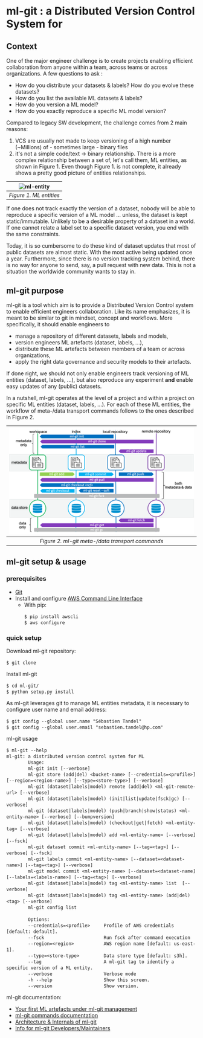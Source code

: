 # ml-git : a Distributed Version Control System for  #

## Context ##

One of the major  engineer challenge is to create projects enabling efficient collaboration from anyone within a team, across teams or across organizations.
A few questions to ask :
* How do you distribute your datasets & labels? How do you evolve these datasets?
* How do you list the available ML datasets & labels?
* How do you version a ML model?
* How do you exactly reproduce a specific ML model version?

Compared to legacy SW development, the challenge comes from 2 main reasons:
1. VCS are usually not made to keep versioning of a high number (~Millions) of - sometimes large - binary files
2. it's not a simple code/text -> binary relationship. There is a more complex relationship between a set of, let's call them, ML entities, as shown in Figure 1. Even though Figure 1. is not complete, it already shows a pretty good picture of  entities relationships.

| <img src="/blob/master/docs/ML%20entities.png?raw=true" height=142 width=390 alt="ml-entity"> |
|:--:|
| *Figure 1. ML entities* |

If one does not track exactly the version of a dataset, nobody will be able to reproduce a specific version of a ML model ... unless, the dataset is kept static/immutable. Unlikely to be a desirable property of a dataset in a  world.
If one cannot relate a label set to a specific dataset version, you end with the same constraints.

Today, it is so cumbersome to do these kind of dataset updates that most of public datasets are almost static. With the most active being updated once a year. Furthermore, since there is no version tracking system behind, there is no way for anyone to send, say, a pull request with new data. This is not a situation the worldwide  community wants to stay in.

## ml-git purpose ##

ml-git is a tool which aim is to provide a Distributed Version Control system to enable efficient  engineers collaboration. Like its name emphasizes, it is meant to be similar to git in mindset, concept and workflows.
More specifically, it should enable  engineers to
* manage a repository of different datasets, labels and models,
* version  engineers ML artefacts (dataset, labels, ...),
* distribute these ML artefacts between members of a team or across organizations,
* apply the right data governance and security models to their artefacts.

If done right, we should not only enable  engineers track versioning of ML entities (dataset, labels, ...), but also reproduce any experiment **and** enable easy updates of any (public) datasets.

In a nutshell, ml-git operates at the level of a project and within a project on specific ML entities (dataset, labels, ...).
For each of these ML entities, the workflow of meta-/data transport commands follows to the ones described in Figure 2.

| ![ml-git meta-data transport commands](docs/ml-git_meta_data_transport_commands.png) |
|:--:|
| *Figure 2. ml-git meta-/data transport commands* |

## ml-git setup & usage ##


### prerequisites ###
- [Git](https://git-scm.com/book/en/v2/Getting-Started-Installing-Git)
-  Install and configure [AWS Command Line Interface](https://aws.amazon.com/pt/cli/)
    - With pip:  
      ```
      $ pip install awscli
      $ aws configure
      ```

### quick setup ###

Download ml-git repository:
```
$ git clone 
```

Install ml-git
```
$ cd ml-git/
$ python setup.py install
```

As ml-git leverages git to manage ML entities metadata, it is necessary to configure user name and email address:
```
$ git config --global user.name "Sébastien Tandel"
$ git config --global user.email "sebastien.tandel@hp.com"
```

ml-git usage
```
$ ml-git --help
ml-git: a distributed version control system for ML
        Usage:
        ml-git init [--verbose]
        ml-git store (add|del) <bucket-name> [--credentials=<profile>] [--region=<region-name>] [--type=<store-type>] [--verbose]
        ml-git (dataset|labels|model) remote (add|del) <ml-git-remote-url> [--verbose]
        ml-git (dataset|labels|model) (init|list|update|fsck|gc) [--verbose]
        ml-git (dataset|labels|model) (push|branch|show|status) <ml-entity-name> [--verbose] [--bumpversion]
        ml-git (dataset|labels|model) (checkout|get|fetch) <ml-entity-tag> [--verbose]
        ml-git (dataset|labels|model) add <ml-entity-name> [--verbose] [--fsck]
        ml-git dataset commit <ml-entity-name> [--tag=<tag>] [--verbose] [--fsck]
        ml-git labels commit <ml-entity-name> [--dataset=<dataset-name>] [--tag=<tag>] [--verbose]
        ml-git model commit <ml-entity-name> [--dataset=<dataset-name] [--labels=<labels-name>] [--tag=<tag>] [--verbose]
        ml-git (dataset|labels|model) tag <ml-entity-name> list  [--verbose]
        ml-git (dataset|labels|model) tag <ml-entity-name> (add|del) <tag> [--verbose]
        ml-git config list

        Options:
        --credentials=<profile>     Profile of AWS credentials [default: default].
        --fsck                      Run fsck after command execution
        --region=<region>           AWS region name [default: us-east-1].
        --type=<store-type>         Data store type [default: s3h].
        --tag                       A ml-git tag to identify a specific version of a ML entity.
        --verbose                   Verbose mode
        -h --help                   Show this screen.
        --version                   Show version.
```

ml-git documentation:
* [Your first ML artefacts under ml-git management](docs/first_project.md)
* [ml-git commands documentation](docs/mlgit_commands.md)
* [Architecture & Internals of ml-git](docs/mlgit_internals.md)
* [Info for ml-git Developers/Maintainers](docs/developer_info.md)

